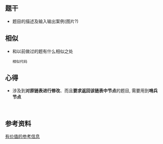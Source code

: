 ## 题干

* 题目的描述及输入输出案例(图片?)



## 相似

* 和以前做过的题有什么相似之处

  ```
  相似代码
  ```

  

## 心得

* 涉及到**对原链表进行修改**、而且**要求返回该链表中节点**的题目, 需要用到**哨兵节点**

​	



## 参考资料

[有价值的参考信息](https://leetcode-cn.com/)